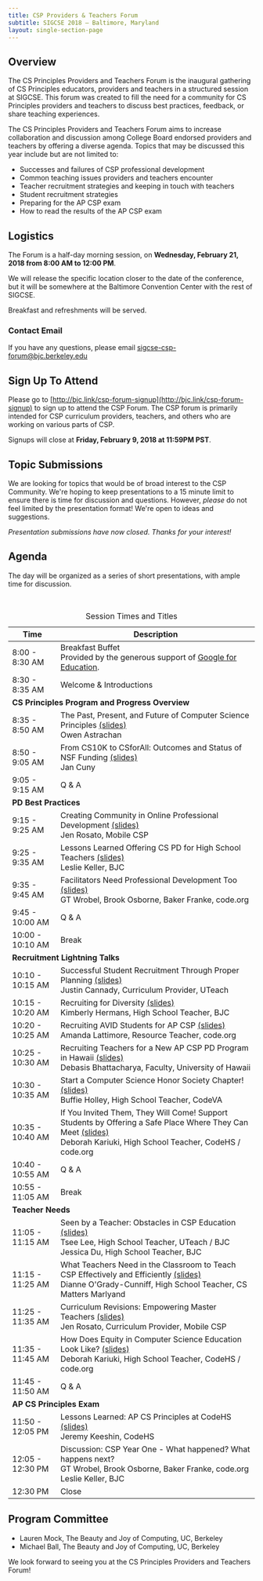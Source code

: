 ```yaml
---
title: CSP Providers & Teachers Forum
subtitle: SIGCSE 2018 — Baltimore, Maryland
layout: single-section-page
---
```


## Overview
The CS Principles Providers and Teachers Forum is the inaugural gathering of CS Principles educators, providers and teachers in a structured session at SIGCSE. This forum was created to fill the need for a community for CS Principles providers and teachers to discuss best practices, feedback, or share teaching experiences.

The CS Principles Providers and Teachers Forum aims to increase collaboration and discussion among College Board endorsed providers and teachers by offering a diverse agenda. Topics that may be discussed this year include but are not limited to:

* Successes and failures of CSP professional development
* Common teaching issues providers and teachers encounter
* Teacher recruitment strategies and keeping in touch with teachers
* Student recruitment strategies
* Preparing for the AP CSP exam
* How to read the results of the AP CSP exam

## Logistics

The Forum is a half-day morning session, on **<time>Wednesday, February 21, 2018 from 8:00 AM to 12:00 PM</time>**.

We will release the specific location closer to the date of the conference, but it will be somewhere at the Baltimore Convention Center with the rest of SIGCSE.

Breakfast and refreshments will be served.

### Contact Email
If you have any questions, please email [sigcse-csp-forum@bjc.berkeley.edu](mailto:sigcse-csp-forum@bjc.berkeley.edu)

## Sign Up To Attend
Please go to [http://bjc.link/csp-forum-signup](http://bjc.link/csp-forum-signup) to sign up to attend the CSP Forum. The CSP forum is primarily intended for CSP curriculum providers, teachers, and others who are working on various parts of CSP.

Signups will close at **Friday, February 9, 2018 at 11:59PM PST**.

## Topic Submissions

We are looking for topics that would be of broad interest to the CSP Community. We're hoping to keep presentations to a 15 minute limit to ensure there is time for discussion and questions. However, _please_ do not feel limited by the presentation format! We're open to ideas and suggestions.

_Presentation submissions have now closed. Thanks for your interest!_

## Agenda

The day will be organized as a series of short presentations, with ample time for discussion. 

<br>

<table class="table table-striped table-bordered">
  <caption class="sr-only">Session Times and Titles</caption>
  <thead>
    <tr>
      <th scope="col">Time</th>
      <th scope="col">Description</th>
    </tr>
  </thead>
  <tbody>
  <tr>
    <td>8:00 - 8:30 AM</td>
    <td>Breakfast Buffet<br>Provided by the generous support of <a href="https://edu.google.com/computer-science/">Google for Education</a>.</td>
  </tr>
  <tr>
    <td>8:30 - 8:35 AM</td>
    <td>Welcome &amp; Introductions</td>
  </tr>
  <tr>
    <td colspan="2"><strong>CS Principles Program and Progress Overview</strong></td>
  </tr>
  <tr>
    <td>8:35 - 8:50 AM</td>
    <td>The Past, Present, and Future of Computer Science Principles <a href="https://docs.google.com/presentation/d/1Z1ZK4XGpF-f5m4gQKevoUHMkHBIrVMmnoNxSv366VPU/edit?usp=sharing" alt="Slides from Owen Astrachan">(slides)</a><br>Owen Astrachan</td>
  </tr>
  <tr>
    <td>8:50 - 9:05 AM</td>
    <td>From CS10K to CSforAll: Outcomes and Status of NSF Funding <a href="https://docs.google.com/presentation/d/1jst0sCVP92iv_4DXRV-w11Oj6lI4nSiKG83IhBL1Y78/edit?usp=sharing" alt="Slides from Jan Cuny">(slides)</a><br>Jan Cuny</td>
  </tr>
  <tr>
    <td>9:05 - 9:15 AM</td>
    <td>Q &amp; A</td>
  </tr>
  <tr>
    <td colspan="2"><strong>PD Best Practices</strong></td>
  </tr>
  <tr>
    <td>9:15 - 9:25 AM</td>
    <td>Creating Community in Online Professional Development <a href="https://docs.google.com/presentation/d/1m3QmJxca66_jLJZCe81ijN7sPIeLUuZOPjEnfOJtrD4/edit?usp=sharing" alt="Slides from Jen Rosato on PD Best Practices">(slides)</a><br>Jen Rosato, Mobile CSP</td>
  </tr>
  <tr>
    <td>9:25 - 9:35 AM</td>
    <td>Lessons Learned Offering CS PD for High School Teachers <a href="https://docs.google.com/presentation/d/17utmd69nReitUtrL44yPHm4Qto9-6ZVdn56z-FBILZA/edit?usp=sharing" alt="Slides from Leslie Keller">(slides)</a><br>Leslie Keller, BJC</td>
  </tr>
  <tr>
    <td>9:35 - 9:45 AM</td>
    <td>Facilitators Need Professional Development Too <a href="https://docs.google.com/presentation/d/1i9YSSQJKiAy-aPtN-j_wqbNXv4ISew6ycH4rhb-tLJU/edit?usp=sharing" alt="Slides from code.org">(slides)</a><br>GT Wrobel, Brook Osborne, Baker Franke, code.org</td>
  </tr>
  <tr>
    <td>9:45 - 10:00 AM</td>
    <td>Q &amp; A</td>
  </tr>
  <tr>
    <td>10:00 - 10:10 AM</td>
    <td>Break</td>
  </tr>
  <tr>
    <td colspan="2"><strong>Recruitment Lightning Talks</strong></td>
  </tr>
  <tr>
    <td>10:10 - 10:15 AM</td>
    <td>Successful Student Recruitment Through Proper Planning <a href="https://docs.google.com/presentation/d/1GqS0wBs30iX8EI4RfD9Y8w1lCPITX_mYVaRFdhGsOhE/edit?usp=sharing" alt="Slides by Justin Cannady">(slides)</a><br>Justin Cannady, Curriculum Provider, UTeach</td>
  </tr>
  <tr>
    <td>10:15 - 10:20 AM</td>
    <td>Recruiting for Diversity <a href="https://docs.google.com/presentation/d/1JyGmxb43rG05CWF-qGY8SZjjmyxlfwopWpZCWtbOiPI/edit?usp=sharing" alt="Slides by Kimberly Hermans">(slides)</a><br>Kimberly Hermans, High School Teacher, BJC</td>
  </tr>
  <tr>
    <td>10:20 - 10:25 AM</td>
    <td>Recruiting AVID Students for AP CSP <a href="https://docs.google.com/presentation/d/1Cq-la4ln6_QwNQVytU7DQs541zDaffKQPe7-cAz_Fcc/edit?usp=sharing" alt="Slides by Amanda Lattimore">(slides)</a><br>Amanda Lattimore, Resource Teacher, code.org</td>
  </tr>
  <tr>
    <td>10:25 - 10:30 AM</td>
    <td>Recruiting Teachers for a New AP CSP PD Program in Hawaii <a href="https://drive.google.com/file/d/0B4EVGAjXEk4sUUUwMGwxTWVDNE1ZeGhWajNVTkpxNTZ4QnBn/view?usp=sharing" alt="Slides from Debasis Bhattacharya">(slides)</a><br>Debasis Bhattacharya, Faculty, University of Hawaii</td>
  </tr>
  <tr>
    <td>10:30 - 10:35 AM</td>
    <td>Start a Computer Science Honor Society Chapter! <a href="https://drive.google.com/file/d/0B4EVGAjXEk4sSGtOd0s2RkRHXzlfWXNvSXktN0Y5RFlpYUhV/view?usp=sharing" alt="Slides from Buffie Holley">(slides)</a><br>Buffie Holley, High School Teacher, CodeVA</td>
  </tr>
  <tr>
    <td>10:35 - 10:40 AM</td>
    <td>If You Invited Them, They Will Come! Support Students by Offering a Safe Place Where They Can Meet <a href="https://docs.google.com/presentation/d/1bxlTz1isiXPREdHg5XhhqjdCLpYfMx4KnDBKUiCygBM/edit?usp=sharing" alt="Slides from Deborah Kariuki on Recruitment">(slides)</a><br>Deborah Kariuki, High School Teacher, CodeHS / code.org</td>
  </tr>
  <tr>
    <td>10:40 - 10:55 AM</td>
    <td>Q &amp; A</td>
  </tr>
  <tr>
    <td>10:55 - 11:05 AM</td>
    <td>Break</td>
  </tr>
  <tr>
    <td colspan="2"><strong>Teacher Needs</strong></td>
  </tr>
  <tr>
    <td>11:05 - 11:15 AM</td>
    <td>Seen by a Teacher: Obstacles in CSP Education <a href="https://docs.google.com/presentation/d/1vZ5ikRiZ4TaX-fkr__58NMIbRUOQv4odVF1RRWah_rc/edit?usp=sharing" alt="Slides from Tsee Lee and Jessica Du">(slides)</a><br>Tsee Lee, High School Teacher, UTeach / BJC<br>Jessica Du, High School Teacher, BJC</td>
  </tr>
  <tr>
    <td>11:15 - 11:25 AM</td>
    <td>What Teachers Need in the Classroom to Teach CSP Effectively and Efficiently <a href="https://docs.google.com/presentation/d/1VA_i-F3b5x9GjHYBGsPtbt_l9rd_Ob0WCzpOr2Q8RUA/edit?usp=sharing" alt="Sildes from Dianne O-Grady-Cunniff">(slides)</a><br>Dianne O'Grady-Cunniff, High School Teacher, CS Matters Marlyand</td>
  </tr>
  <tr>
    <td>11:25 - 11:35 AM</td>
    <td>Curriculum Revisions: Empowering Master Teachers <a href="https://docs.google.com/presentation/d/1MqhGjjWsX7TBy3FhceSuPHcD1fUD8yb-47w88vLjye8/edit?usp=sharing" alt="Slides by Jen Rosato on Teacher Needs">(slides)</a><br>Jen Rosato, Curriculum Provider, Mobile CSP</td>
  </tr>
  <tr>
    <td>11:35 - 11:45 AM</td>
    <td>How Does Equity in Computer Science Education Look Like? <a href="https://docs.google.com/presentation/d/1R3_NUdjNzfZbGc6Asyuz2ygRwGx4T3Y0HZu1dvTKsQY/edit?usp=sharing" alt="Slides by Deborah Kariuki on Teacher Needs">(slides)</a><br>Deborah Kariuki, High School Teacher, CodeHS / code.org</td>
  </tr>
  <tr>
    <td>11:45 - 11:50 AM</td>
    <td>Q &amp; A</td>
  </tr>
  <tr>
    <td colspan="2"><strong>AP CS Principles Exam</strong></td>
  </tr>
  <tr>
    <td>11:50 - 12:05 PM</td>
    <td>Lessons Learned: AP CS Principles at CodeHS <a href="https://docs.google.com/presentation/d/1QcSFZ5_8yM66j9L2e2xjHrQAMCP7LZVpHbLX75R2ptM/edit?usp=sharing" alt="Slides from Jeremy Keeshin">(slides)</a><br>Jeremy Keeshin, CodeHS</td>
  </tr>
  <tr>
    <td>12:05 - 12:30 PM</td>
    <td>Discussion: CSP Year One - What happened? What happens next?<br>GT Wrobel, Brook Osborne, Baker Franke, code.org<br>Leslie Keller, BJC</td>
  </tr>
  <tr>
    <td>12:30 PM</td>
    <td>Close</td>
  </tr>
  </tbody>
</table>  


## Program Committee

* Lauren Mock, The Beauty and Joy of Computing, UC, Berkeley
* Michael Ball, The Beauty and Joy of Computing, UC, Berkeley

We look forward to seeing you at the CS Principles Providers and Teachers Forum!
